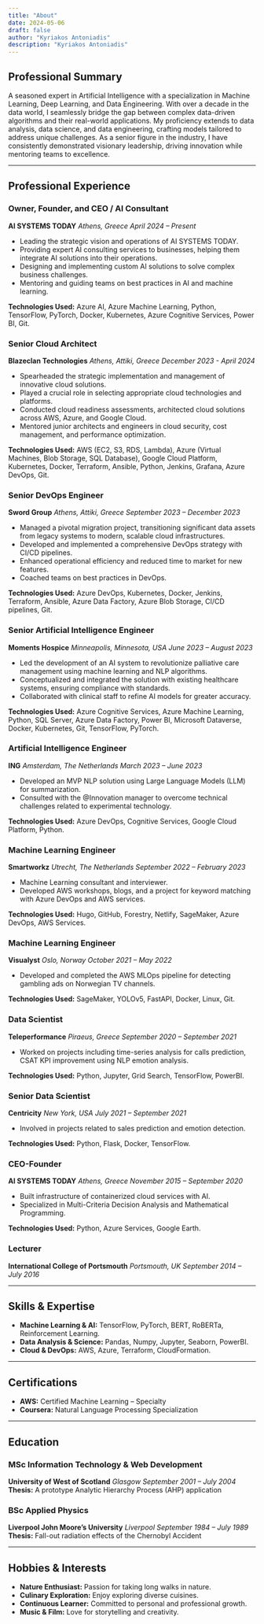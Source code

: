 ```yaml
---
title: "About"
date: 2024-05-06
draft: false
author: "Kyriakos Antoniadis"
description: "Kyriakos Antoniadis"
---
```

## Professional Summary


A seasoned expert in Artificial Intelligence with a specialization in Machine Learning, Deep Learning, and Data Engineering. With over a decade in the data world, I seamlessly bridge the gap between complex data-driven algorithms and their real-world applications. My proficiency extends to data analysis, data science, and data engineering, crafting models tailored to address unique challenges. As a senior figure in the industry, I have consistently demonstrated visionary leadership, driving innovation while mentoring teams to excellence.

---

## Professional Experience

### Owner, Founder, and CEO / AI Consultant

**AI SYSTEMS TODAY**
*Athens, Greece*
*April 2024 – Present*

* Leading the strategic vision and operations of AI SYSTEMS TODAY.
* Providing expert AI consulting services to businesses, helping them integrate AI solutions into their operations.
* Designing and implementing custom AI solutions to solve complex business challenges.
* Mentoring and guiding teams on best practices in AI and machine learning.

**Technologies Used:** Azure AI, Azure Machine Learning, Python, TensorFlow, PyTorch, Docker, Kubernetes, Azure Cognitive Services, Power BI, Git.

### Senior Cloud Architect

**Blazeclan Technologies**
*Athens, Attiki, Greece*
*December 2023 - April 2024*

* Spearheaded the strategic implementation and management of innovative cloud solutions.
* Played a crucial role in selecting appropriate cloud technologies and platforms.
* Conducted cloud readiness assessments, architected cloud solutions across AWS, Azure, and Google Cloud.
* Mentored junior architects and engineers in cloud security, cost management, and performance optimization.

**Technologies Used:** AWS (EC2, S3, RDS, Lambda), Azure (Virtual Machines, Blob Storage, SQL Database), Google Cloud Platform, Kubernetes, Docker, Terraform, Ansible, Python, Jenkins, Grafana, Azure DevOps, Git.

### Senior DevOps Engineer

**Sword Group**
*Athens, Attiki, Greece*
*September 2023 – December 2023*

* Managed a pivotal migration project, transitioning significant data assets from legacy systems to modern, scalable cloud infrastructures.
* Developed and implemented a comprehensive DevOps strategy with CI/CD pipelines.
* Enhanced operational efficiency and reduced time to market for new features.
* Coached teams on best practices in DevOps.

**Technologies Used:** Azure DevOps, Kubernetes, Docker, Jenkins, Terraform, Ansible, Azure Data Factory, Azure Blob Storage, CI/CD pipelines, Git.

### Senior Artificial Intelligence Engineer

**Moments Hospice**
*Minneapolis, Minnesota, USA*
*June 2023 – August 2023*

* Led the development of an AI system to revolutionize palliative care management using machine learning and NLP algorithms.
* Conceptualized and integrated the solution with existing healthcare systems, ensuring compliance with standards.
* Collaborated with clinical staff to refine AI models for greater accuracy.

**Technologies Used:** Azure Cognitive Services, Azure Machine Learning, Python, SQL Server, Azure Data Factory, Power BI, Microsoft Dataverse, Docker, Kubernetes, Git, TensorFlow, PyTorch.

### Artificial Intelligence Engineer

**ING**
*Amsterdam, The Netherlands*
*March 2023 – June 2023*

* Developed an MVP NLP solution using Large Language Models (LLM) for summarization.
* Consulted with the @Innovation manager to overcome technical challenges related to experimental technology.

**Technologies Used:** Azure DevOps, Cognitive Services, Google Cloud Platform, Python.

### Machine Learning Engineer

**Smartworkz**
*Utrecht, The Netherlands*
*September 2022 – February 2023*

* Machine Learning consultant and interviewer.
* Developed AWS workshops, blogs, and a project for keyword matching with Azure DevOps and AWS services.

**Technologies Used:** Hugo, GitHub, Forestry, Netlify, SageMaker, Azure DevOps, AWS Services.

### Machine Learning Engineer

**Visualyst**
*Oslo, Norway*
*October 2021 – May 2022*

* Developed and completed the AWS MLOps pipeline for detecting gambling ads on Norwegian TV channels.

**Technologies Used:** SageMaker, YOLOv5, FastAPI, Docker, Linux, Git.

### Data Scientist

**Teleperformance**
*Piraeus, Greece*
*September 2020 – September 2021*

* Worked on projects including time-series analysis for calls prediction, CSAT KPI improvement using NLP emotion analysis.

**Technologies Used:** Python, Jupyter, Grid Search, TensorFlow, PowerBI.

### Senior Data Scientist

**Centricity**
*New York, USA*
*July 2021 – September 2021*

* Involved in projects related to sales prediction and emotion detection.

**Technologies Used:** Python, Flask, Docker, TensorFlow.

### CEO-Founder

**AI SYSTEMS TODAY**
*Athens, Greece*
*November 2015 – September 2020*

* Built infrastructure of containerized cloud services with AI.
* Specialized in Multi-Criteria Decision Analysis and Mathematical Programming.

**Technologies Used:** Python, Azure Services, Google Earth.

### Lecturer

**International College of Portsmouth**
*Portsmouth, UK*
*September 2014 – July 2016*

---

## Skills & Expertise

* **Machine Learning & AI:** TensorFlow, PyTorch, BERT, RoBERTa, Reinforcement Learning.
* **Data Analysis & Science:** Pandas, Numpy, Jupyter, Seaborn, PowerBI.
* **Cloud & DevOps:** AWS, Azure, Terraform, CloudFormation.

---

## Certifications

* **AWS:** Certified Machine Learning – Specialty
* **Coursera:** Natural Language Processing Specialization

---

## Education

### MSc Information Technology & Web Development

**University of West of Scotland**
*Glasgow*
*September 2001 – July 2004*
**Thesis:** A prototype Analytic Hierarchy Process (AHP) application

### BSc Applied Physics

**Liverpool John Moore’s University**
*Liverpool*
*September 1984 – July 1989*
**Thesis:** Fall-out radiation effects of the Chernobyl Accident

---

## Hobbies & Interests

* **Nature Enthusiast:** Passion for taking long walks in nature.
* **Culinary Exploration:** Enjoy exploring diverse cuisines.
* **Continuous Learner:** Committed to personal and professional growth.
* **Music & Film:** Love for storytelling and creativity.

